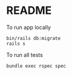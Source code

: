 # README

To run app locally

```
bin/rails db:migrate
rails s
```

To run all tests

```
bundle exec rspec spec
```